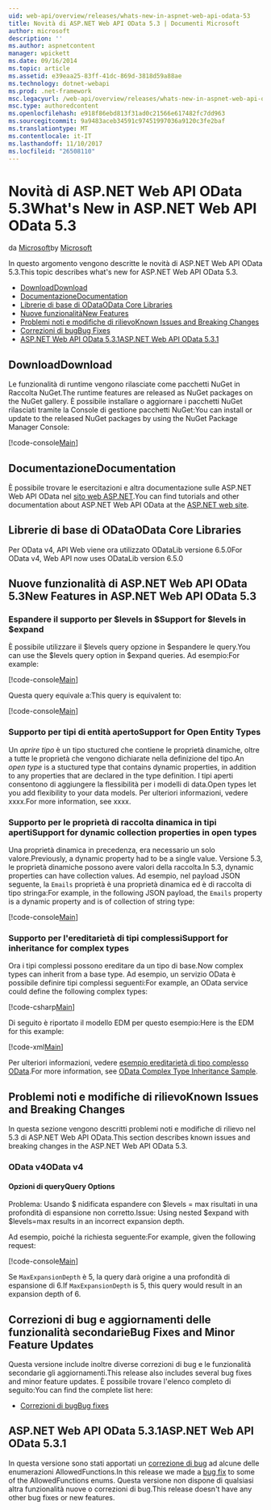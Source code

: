 ```yaml
---
uid: web-api/overview/releases/whats-new-in-aspnet-web-api-odata-53
title: Novità di ASP.NET Web API OData 5.3 | Documenti Microsoft
author: microsoft
description: ''
ms.author: aspnetcontent
manager: wpickett
ms.date: 09/16/2014
ms.topic: article
ms.assetid: e39eaa25-83ff-41dc-869d-3818d59a88ae
ms.technology: dotnet-webapi
ms.prod: .net-framework
msc.legacyurl: /web-api/overview/releases/whats-new-in-aspnet-web-api-odata-53
msc.type: authoredcontent
ms.openlocfilehash: e918f86ebd813f31ad0c21566e617482fc7dd963
ms.sourcegitcommit: 9a9483aceb34591c97451997036a9120c3fe2baf
ms.translationtype: MT
ms.contentlocale: it-IT
ms.lasthandoff: 11/10/2017
ms.locfileid: "26508110"
---
```

<a name="whats-new-in-aspnet-web-api-odata-53"></a><span data-ttu-id="64279-102">Novità di ASP.NET Web API OData 5.3</span><span class="sxs-lookup"><span data-stu-id="64279-102">What's New in ASP.NET Web API OData 5.3</span></span>
====================
<span data-ttu-id="64279-103">da [Microsoft](https://github.com/microsoft)</span><span class="sxs-lookup"><span data-stu-id="64279-103">by [Microsoft](https://github.com/microsoft)</span></span>

<span data-ttu-id="64279-104">In questo argomento vengono descritte le novità di ASP.NET Web API OData 5.3.</span><span class="sxs-lookup"><span data-stu-id="64279-104">This topic describes what's new for ASP.NET Web API OData 5.3.</span></span>

- [<span data-ttu-id="64279-105">Download</span><span class="sxs-lookup"><span data-stu-id="64279-105">Download</span></span>](#download)
- [<span data-ttu-id="64279-106">Documentazione</span><span class="sxs-lookup"><span data-stu-id="64279-106">Documentation</span></span>](#documentation)
- [<span data-ttu-id="64279-107">Librerie di base di OData</span><span class="sxs-lookup"><span data-stu-id="64279-107">OData Core Libraries</span></span>](#corelib)
- [<span data-ttu-id="64279-108">Nuove funzionalità</span><span class="sxs-lookup"><span data-stu-id="64279-108">New Features</span></span>](#newf)
- [<span data-ttu-id="64279-109">Problemi noti e modifiche di rilievo</span><span class="sxs-lookup"><span data-stu-id="64279-109">Known Issues and Breaking Changes</span></span>](#known-issues)
- [<span data-ttu-id="64279-110">Correzioni di bug</span><span class="sxs-lookup"><span data-stu-id="64279-110">Bug Fixes</span></span>](#bug-fixes)
- [<span data-ttu-id="64279-111">ASP.NET Web API OData 5.3.1</span><span class="sxs-lookup"><span data-stu-id="64279-111">ASP.NET Web API OData 5.3.1</span></span>](#OD)

<a id="download"></a>
## <a name="download"></a><span data-ttu-id="64279-112">Download</span><span class="sxs-lookup"><span data-stu-id="64279-112">Download</span></span>

<span data-ttu-id="64279-113">Le funzionalità di runtime vengono rilasciate come pacchetti NuGet in Raccolta NuGet.</span><span class="sxs-lookup"><span data-stu-id="64279-113">The runtime features are released as NuGet packages on the NuGet gallery.</span></span> <span data-ttu-id="64279-114">È possibile installare o aggiornare i pacchetti NuGet rilasciati tramite la Console di gestione pacchetti NuGet:</span><span class="sxs-lookup"><span data-stu-id="64279-114">You can install or update to the released NuGet packages by using the NuGet Package Manager Console:</span></span>

[!code-console[Main](whats-new-in-aspnet-web-api-odata-53/samples/sample1.cmd)]

<a id="documentation"></a>
## <a name="documentation"></a><span data-ttu-id="64279-115">Documentazione</span><span class="sxs-lookup"><span data-stu-id="64279-115">Documentation</span></span>

<span data-ttu-id="64279-116">È possibile trovare le esercitazioni e altra documentazione sulle ASP.NET Web API OData nel [sito web ASP.NET](../odata-support-in-aspnet-web-api/index.md).</span><span class="sxs-lookup"><span data-stu-id="64279-116">You can find tutorials and other documentation about ASP.NET Web API OData at the [ASP.NET web site](../odata-support-in-aspnet-web-api/index.md).</span></span>

<a id="corelib"></a>
## <a name="odata-core-libraries"></a><span data-ttu-id="64279-117">Librerie di base di OData</span><span class="sxs-lookup"><span data-stu-id="64279-117">OData Core Libraries</span></span>

<span data-ttu-id="64279-118">Per OData v4, API Web viene ora utilizzato ODataLib versione 6.5.0</span><span class="sxs-lookup"><span data-stu-id="64279-118">For OData v4, Web API now uses ODataLib version 6.5.0</span></span>

<a id="newf"></a>
## <a name="new-features-in-aspnet-web-api-odata-53"></a><span data-ttu-id="64279-119">Nuove funzionalità di ASP.NET Web API OData 5.3</span><span class="sxs-lookup"><span data-stu-id="64279-119">New Features in ASP.NET Web API OData 5.3</span></span>

### <a name="support-for-levels-in-expand"></a><span data-ttu-id="64279-120">Espandere il supporto per $levels in $</span><span class="sxs-lookup"><span data-stu-id="64279-120">Support for $levels in $expand</span></span>

<span data-ttu-id="64279-121">È possibile utilizzare il $levels query opzione in $espandere le query.</span><span class="sxs-lookup"><span data-stu-id="64279-121">You can use the $levels query option in $expand queries.</span></span> <span data-ttu-id="64279-122">Ad esempio:</span><span class="sxs-lookup"><span data-stu-id="64279-122">For example:</span></span>

[!code-console[Main](whats-new-in-aspnet-web-api-odata-53/samples/sample2.cmd)]

<span data-ttu-id="64279-123">Questa query equivale a:</span><span class="sxs-lookup"><span data-stu-id="64279-123">This query is equivalent to:</span></span>

[!code-console[Main](whats-new-in-aspnet-web-api-odata-53/samples/sample3.cmd)]

<a id="open-entity-types"></a>
### <a name="support-for-open-entity-types"></a><span data-ttu-id="64279-124">Supporto per tipi di entità aperto</span><span class="sxs-lookup"><span data-stu-id="64279-124">Support for Open Entity Types</span></span>

<span data-ttu-id="64279-125">Un *aprire tipo* è un tipo stuctured che contiene le proprietà dinamiche, oltre a tutte le proprietà che vengono dichiarate nella definizione del tipo.</span><span class="sxs-lookup"><span data-stu-id="64279-125">An *open type* is a stuctured type that contains dynamic properties, in addition to any properties that are declared in the type definition.</span></span> <span data-ttu-id="64279-126">I tipi aperti consentono di aggiungere la flessibilità per i modelli di data.</span><span class="sxs-lookup"><span data-stu-id="64279-126">Open types let you add flexibility to your data models.</span></span> <span data-ttu-id="64279-127">Per ulteriori informazioni, vedere xxxx.</span><span class="sxs-lookup"><span data-stu-id="64279-127">For more information, see xxxx.</span></span>

### <a name="support-for-dynamic-collection-properties-in-open-types"></a><span data-ttu-id="64279-128">Supporto per le proprietà di raccolta dinamica in tipi aperti</span><span class="sxs-lookup"><span data-stu-id="64279-128">Support for dynamic collection properties in open types</span></span>

<span data-ttu-id="64279-129">Una proprietà dinamica in precedenza, era necessario un solo valore.</span><span class="sxs-lookup"><span data-stu-id="64279-129">Previously, a dynamic property had to be a single value.</span></span> <span data-ttu-id="64279-130">Versione 5.3, le proprietà dinamiche possono avere valori della raccolta.</span><span class="sxs-lookup"><span data-stu-id="64279-130">In 5.3, dynamic properties can have collection values.</span></span> <span data-ttu-id="64279-131">Ad esempio, nel payload JSON seguente, la `Emails` proprietà è una proprietà dinamica ed è di raccolta di tipo stringa:</span><span class="sxs-lookup"><span data-stu-id="64279-131">For example, in the following JSON payload, the `Emails` property is a dynamic property and is of collection of string type:</span></span>

[!code-console[Main](whats-new-in-aspnet-web-api-odata-53/samples/sample4.cmd)]

### <a name="support-for-inheritance-for-complex-types"></a><span data-ttu-id="64279-132">Supporto per l'ereditarietà di tipi complessi</span><span class="sxs-lookup"><span data-stu-id="64279-132">Support for inheritance for complex types</span></span>

<span data-ttu-id="64279-133">Ora i tipi complessi possono ereditare da un tipo di base.</span><span class="sxs-lookup"><span data-stu-id="64279-133">Now complex types can inherit from a base type.</span></span> <span data-ttu-id="64279-134">Ad esempio, un servizio OData è possibile definire tipi complessi seguenti:</span><span class="sxs-lookup"><span data-stu-id="64279-134">For example, an OData service could define the following complex types:</span></span>

[!code-csharp[Main](whats-new-in-aspnet-web-api-odata-53/samples/sample5.cs)]

<span data-ttu-id="64279-135">Di seguito è riportato il modello EDM per questo esempio:</span><span class="sxs-lookup"><span data-stu-id="64279-135">Here is the EDM for this example:</span></span>

[!code-xml[Main](whats-new-in-aspnet-web-api-odata-53/samples/sample6.xml?highlight=8,15)]

<span data-ttu-id="64279-136">Per ulteriori informazioni, vedere [esempio ereditarietà di tipo complesso OData](http://aspnet.codeplex.com/SourceControl/latest#Samples/WebApi/OData/v4/ODataComplexTypeInheritanceSample/ReadMe.txt).</span><span class="sxs-lookup"><span data-stu-id="64279-136">For more information, see [OData Complex Type Inheritance Sample](http://aspnet.codeplex.com/SourceControl/latest#Samples/WebApi/OData/v4/ODataComplexTypeInheritanceSample/ReadMe.txt).</span></span>

<a id="known-issues"></a>
## <a name="known-issues-and-breaking-changes"></a><span data-ttu-id="64279-137">Problemi noti e modifiche di rilievo</span><span class="sxs-lookup"><span data-stu-id="64279-137">Known Issues and Breaking Changes</span></span>

<span data-ttu-id="64279-138">In questa sezione vengono descritti problemi noti e modifiche di rilievo nel 5.3 di ASP.NET Web API OData.</span><span class="sxs-lookup"><span data-stu-id="64279-138">This section describes known issues and breaking changes in the ASP.NET Web API OData 5.3.</span></span>

### <a name="odata-v4"></a><span data-ttu-id="64279-139">OData v4</span><span class="sxs-lookup"><span data-stu-id="64279-139">OData v4</span></span>

#### <a name="query-options"></a><span data-ttu-id="64279-140">Opzioni di query</span><span class="sxs-lookup"><span data-stu-id="64279-140">Query Options</span></span>

<span data-ttu-id="64279-141">Problema: Usando $ nidificata espandere con $levels = max risultati in una profondità di espansione non corretto.</span><span class="sxs-lookup"><span data-stu-id="64279-141">Issue: Using nested $expand with $levels=max results in an incorrect expansion depth.</span></span>

<span data-ttu-id="64279-142">Ad esempio, poiché la richiesta seguente:</span><span class="sxs-lookup"><span data-stu-id="64279-142">For example, given the following request:</span></span>

[!code-console[Main](whats-new-in-aspnet-web-api-odata-53/samples/sample7.cmd)]

<span data-ttu-id="64279-143">Se `MaxExpansionDepth` è 5, la query darà origine a una profondità di espansione di 6.</span><span class="sxs-lookup"><span data-stu-id="64279-143">If `MaxExpansionDepth` is 5, this query would result in an expansion depth of 6.</span></span>

<a id="bug-fixes"></a>
## <a name="bug-fixes-and-minor-feature-updates"></a><span data-ttu-id="64279-144">Correzioni di bug e aggiornamenti delle funzionalità secondarie</span><span class="sxs-lookup"><span data-stu-id="64279-144">Bug Fixes and Minor Feature Updates</span></span>

<span data-ttu-id="64279-145">Questa versione include inoltre diverse correzioni di bug e le funzionalità secondarie gli aggiornamenti.</span><span class="sxs-lookup"><span data-stu-id="64279-145">This release also includes several bug fixes and minor feature updates.</span></span> <span data-ttu-id="64279-146">È possibile trovare l'elenco completo di seguito:</span><span class="sxs-lookup"><span data-stu-id="64279-146">You can find the complete list here:</span></span>

- [<span data-ttu-id="64279-147">Correzioni di bug</span><span class="sxs-lookup"><span data-stu-id="64279-147">Bug fixes</span></span>](https://aspnetwebstack.codeplex.com/workitem/list/advanced?keyword=&status=All&type=All&priority=All&release=v5.3%20Beta&assignedTo=All&component=Web%20API|Web%20API%20OData&sortField=AssignedTo&sortDirection=Ascending&page=0&reasonClosed=Fixed)

<a id="OD"></a>
## <a name="aspnet-web-api-odata-531"></a><span data-ttu-id="64279-148">ASP.NET Web API OData 5.3.1</span><span class="sxs-lookup"><span data-stu-id="64279-148">ASP.NET Web API OData 5.3.1</span></span>

<span data-ttu-id="64279-149">In questa versione sono stati apportati un [correzione di bug](https://aspnetwebstack.codeplex.com/workitem/list/advanced?keyword=&amp;status=All&amp;type=All&amp;priority=All&amp;release=v5.3.1%20Beta&amp;assignedTo=All&amp;component=Web%20API%20OData&amp;sortField=LastUpdatedDate&amp;sortDirection=Descending&amp;page=0&amp;reasonClosed=All) ad alcune delle enumerazioni AllowedFunctions.</span><span class="sxs-lookup"><span data-stu-id="64279-149">In this release we made a [bug fix](https://aspnetwebstack.codeplex.com/workitem/list/advanced?keyword=&amp;status=All&amp;type=All&amp;priority=All&amp;release=v5.3.1%20Beta&amp;assignedTo=All&amp;component=Web%20API%20OData&amp;sortField=LastUpdatedDate&amp;sortDirection=Descending&amp;page=0&amp;reasonClosed=All) to some of the AllowedFunctions enums.</span></span> <span data-ttu-id="64279-150">Questa versione non dispone di qualsiasi altra funzionalità nuove o correzioni di bug.</span><span class="sxs-lookup"><span data-stu-id="64279-150">This release doesn't have any other bug fixes or new features.</span></span>
